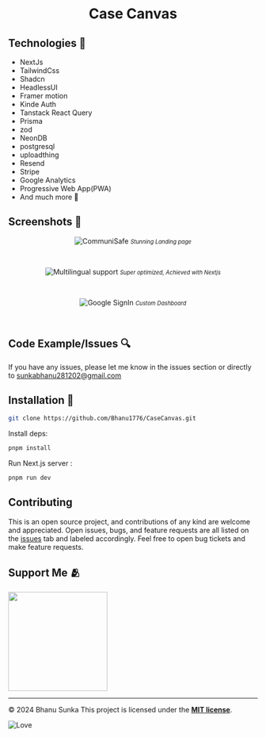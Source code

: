 <h1 align="center"> Case Canvas </h1>

## Technologies 🔧

- NextJs
- TailwindCss
- Shadcn
- HeadlessUI
- Framer motion
- Kinde Auth
- Tanstack React Query
- Prisma
- zod
- NeonDB
- postgresql
- uploadthing
- Resend
- Stripe
- Google Analytics
- Progressive Web App(PWA)  
- And much more 🎒

## Screenshots 📸

<div align="center">

![CommuniSafe](https://i.imgur.com/JMt9U9q.png)
 <i style="font-size: .8em">Stunning Landing page</i>

<br>

![Multilingual support](https://i.imgur.com/SAe1lm0.jpg)
 <i style="font-size: .8em">Super optimized, Achieved with Nextjs</i>

<br>

![Google SignIn](https://i.imgur.com/OlpUfnr.png)
 <i style="font-size: .8em">Custom Dashboard</i>

<br>

</div>

## Code Example/Issues 🔍

If you have any issues, please let me know in the issues section or directly to sunkabhanu281202@gmail.com

## Installation 💾

```bash
git clone https://github.com/Bhanu1776/CaseCanvas.git
```

Install deps:

```bash
pnpm install
```

Run Next.js server :

```bash
pnpm run dev
```

## Contributing

This is an open source project, and contributions of any kind are welcome and appreciated. Open issues, bugs, and feature requests are all listed on the [issues](https://github.com/Bhanu1776/Freelansters/issues) tab and labeled accordingly. Feel free to open bug tickets and make feature requests.

## Support Me 🫂

<a href="https://www.buymeacoffee.com/Bhanu1776"><img src="https://cdn.buymeacoffee.com/buttons/v2/default-yellow.png" width="200" /></a>

<hr>

© 2024 Bhanu Sunka
This project is licensed under the [**MIT license**](https://github.com/Bhanu1776/Community-Resilience-Network/blob/master/client/LICENSE).

![Love](https://img.shields.io/badge/I%20%E2%9D%A4%20-OpenSource-%23ff0055)
